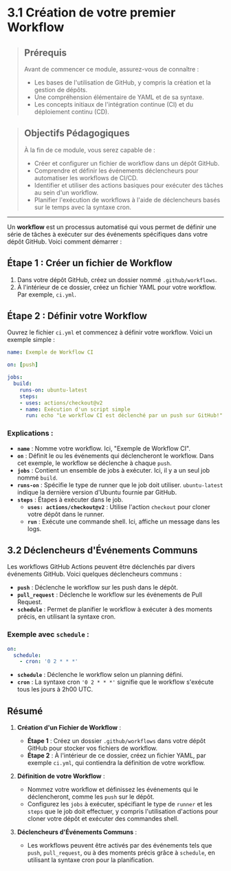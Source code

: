 # 3.1 Création de votre premier Workflow

<blockquote>
  <h2>Prérequis</h2>
  <p>Avant de commencer ce module, assurez-vous de connaître :</p>
  <ul>
    <li>Les bases de l'utilisation de GitHub, y compris la création et la gestion de dépôts.</li>
    <li>Une compréhension élémentaire de YAML et de sa syntaxe.</li>
    <li>Les concepts initiaux de l'intégration continue (CI) et du déploiement continu (CD).</li>
  </ul>
</blockquote>

<blockquote>
  <h2>Objectifs Pédagogiques</h2>
  <p>À la fin de ce module, vous serez capable de :</p>
  <ul>
    <li>Créer et configurer un fichier de workflow dans un dépôt GitHub.</li>
    <li>Comprendre et définir les événements déclencheurs pour automatiser les workflows de CI/CD.</li>
    <li>Identifier et utiliser des actions basiques pour exécuter des tâches au sein d'un workflow.</li>
    <li>Planifier l'exécution de workflows à l'aide de déclencheurs basés sur le temps avec la syntaxe cron.</li>
  </ul>
</blockquote>

---

Un **workflow** est un processus automatisé qui vous permet de définir une série de tâches à exécuter sur des événements spécifiques dans votre dépôt GitHub. Voici comment démarrer :

## Étape 1 : Créer un fichier de Workflow

1. Dans votre dépôt GitHub, créez un dossier nommé `.github/workflows`.
2. À l'intérieur de ce dossier, créez un fichier YAML pour votre workflow. Par exemple, `ci.yml`.

## Étape 2 : Définir votre Workflow

Ouvrez le fichier `ci.yml` et commencez à définir votre workflow. Voici un exemple simple :

```yaml
name: Exemple de Workflow CI

on: [push]

jobs:
  build:
    runs-on: ubuntu-latest
    steps:
    - uses: actions/checkout@v2
    - name: Exécution d'un script simple
      run: echo "Le workflow CI est déclenché par un push sur GitHub!"
```

### Explications :

- **`name`** : Nomme votre workflow. Ici, "Exemple de Workflow CI".
- **`on`** : Définit le ou les événements qui déclencheront le workflow. Dans cet exemple, le workflow se déclenche à chaque `push`.
- **`jobs`** : Contient un ensemble de jobs à exécuter. Ici, il y a un seul job nommé `build`.
- **`runs-on`** : Spécifie le type de runner que le job doit utiliser. `ubuntu-latest` indique la dernière version d'Ubuntu fournie par GitHub.
- **`steps`** : Étapes à exécuter dans le job. 
  - **`uses: actions/checkout@v2`** : Utilise l'action `checkout` pour cloner votre dépôt dans le runner.
  - **`run`** : Exécute une commande shell. Ici, affiche un message dans les logs.

## 3.2 Déclencheurs d'Événements Communs

Les workflows GitHub Actions peuvent être déclenchés par divers événements GitHub. Voici quelques déclencheurs communs :

- **`push`** : Déclenche le workflow sur les push dans le dépôt.
- **`pull_request`** : Déclenche le workflow sur les événements de Pull Request.
- **`schedule`** : Permet de planifier le workflow à exécuter à des moments précis, en utilisant la syntaxe cron.

### Exemple avec `schedule` :

```yaml
on:
  schedule:
    - cron: '0 2 * * *'
```

- **`schedule`** : Déclenche le workflow selon un planning défini.
- **`cron`** : La syntaxe cron `'0 2 * * *'` signifie que le workflow s'exécute tous les jours à 2h00 UTC.


## Résumé

1. **Création d'un Fichier de Workflow** :
   - **Étape 1** : Créez un dossier `.github/workflows` dans votre dépôt GitHub pour stocker vos fichiers de workflow.
   - **Étape 2** : À l'intérieur de ce dossier, créez un fichier YAML, par exemple `ci.yml`, qui contiendra la définition de votre workflow.

2. **Définition de votre Workflow** :
   - Nommez votre workflow et définissez les événements qui le déclencheront, comme les `push` sur le dépôt.
   - Configurez les `jobs` à exécuter, spécifiant le type de `runner` et les `steps` que le job doit effectuer, y compris l'utilisation d'actions pour cloner votre dépôt et exécuter des commandes shell.

3. **Déclencheurs d'Événements Communs** :
   - Les workflows peuvent être activés par des événements tels que `push`, `pull_request`, ou à des moments précis grâce à `schedule`, en utilisant la syntaxe cron pour la planification.


